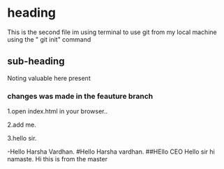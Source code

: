 # heading

This is the second file im using terminal to use git from my local machine using the " git init" command

## sub-heading 

Noting valuable here present

### changes was made in the feauture branch
1.open index.html in your browser..

2.add me.

3.hello sir.

-Hello Harsha Vardhan.
#Hello Harsha vardhan.
##HEllo CEO
Hello sir
hi
namaste.
Hi this is from the master
